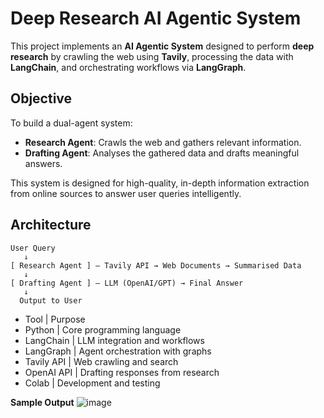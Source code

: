 # Deep Research AI Agentic System
This project implements an **AI Agentic System** designed to perform **deep research** by crawling the web using **Tavily**, processing the data with **LangChain**, and orchestrating workflows via **LangGraph**.

## Objective
To build a dual-agent system:
- **Research Agent**: Crawls the web and gathers relevant information.
- **Drafting Agent**: Analyses the gathered data and drafts meaningful answers.

This system is designed for high-quality, in-depth information extraction from online sources to answer user queries intelligently.

## Architecture
```text
User Query
   ↓
[ Research Agent ] — Tavily API → Web Documents → Summarised Data
   ↓
[ Drafting Agent ] — LLM (OpenAI/GPT) → Final Answer
   ↓
  Output to User

```
- Tool | Purpose
- Python | Core programming language
- LangChain | LLM integration and workflows
- LangGraph | Agent orchestration with graphs
- Tavily API | Web crawling and search
- OpenAI API | Drafting responses from research
- Colab | Development and testing

**Sample Output**
![image](https://github.com/user-attachments/assets/1cb95ed8-2dbf-4cb3-ad44-43686b6eb284)
